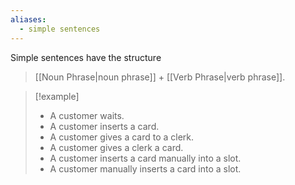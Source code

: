 ```yaml
---
aliases:
  - simple sentences
---
```

Simple sentences have the structure

> [[Noun Phrase|noun phrase]] + [[Verb Phrase|verb phrase]].


>[!example]
>* A customer waits.
>* A customer inserts a card.
>* A customer gives a card to a clerk.
>* A customer gives a clerk a card.
>* A customer inserts a card manually into a slot.
>* A customer manually inserts a card into a slot.
